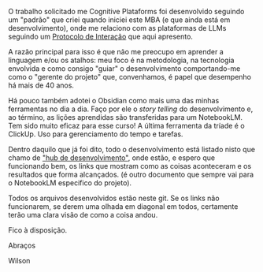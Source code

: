 O trabalho solicitado me Cognitive Plataforms foi desenvolvido seguindo um "padrão" que criei quando iniciei este MBA (e que ainda está em desenvolvimento), onde me relaciono com as plataformas de LLMs seguindo um [Protocolo de Interação](cofre_remoto_mba_cognitive_enviroment/protocolo-de-interacao.md) que aqui apresento.

A razão principal para isso é que não me preocupo em aprender a linguagem e/ou os atalhos: meu foco é na metodologia, na tecnologia envolvida e como consigo "guiar" o desenvolvimento comportando-me como o "gerente do projeto" que, convenhamos, é papel que desempenho há mais de 40 anos.

Há pouco também adotei o Obsidian como mais uma das minhas ferramentas no dia a dia. Faço por ele o *story telling* do desenvolvimento e, ao término, as lições aprendidas são transferidas para um NotebookLM. Tem sido muito eficaz para esse curso!  A última ferramenta da tríade é o ClickUp. Uso para gerenciamento do tempo e tarefas.

Dentro daquilo que já foi dito, todo o desenvolvimento está listado nisto que chamo de  ["hub de desenvolvimento"](cofre_remoto_mba_cognitive_enviroment/HUB%20DE%20DESENVOLVIMENTO.md), onde estão, e espero que funcionando bem, os links que mostram como as coisas aconteceram e os resultados que forma alcançados. (é outro documento que sempre vai para o NotebookLM especifico do projeto).

Todos os arquivos desenvolvidos estão neste git. Se os links não funcionarem, se derem uma olhada em diagonal em todos, certamente terão uma clara visão de como a coisa andou.

Fico à disposição.

Abraços

Wilson

